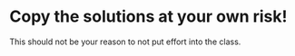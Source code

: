 # Copy the solutions at your own risk!
This should not be your reason to not put effort into the class.
